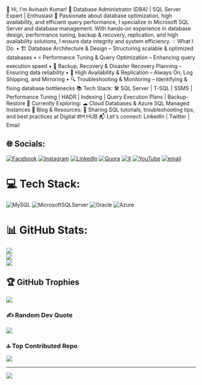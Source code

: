 👋 Hi, I'm Avinash Kumar!
🔹 Database Administrator (DBA) | SQL Server Expert | Enthusiast
🚀 Passionate about database optimization, high availability, and efficient query performance, I specialize in Microsoft SQL Server and database management. With hands-on experience in database design, performance tuning, backup & recovery, replication, and high availability solutions, I ensure data integrity and system efficiency.
💡 What I Do:
•	🏗 Database Architecture & Design – Structuring scalable & optimized databases
•	⚡ Performance Tuning & Query Optimization – Enhancing query execution speed
•	🔄 Backup, Recovery & Disaster Recovery Planning – Ensuring data reliability
•	🔹 High Availability & Replication – Always On, Log Shipping, and Mirroring
•	🔍 Troubleshooting & Monitoring – Identifying & fixing database bottlenecks
📚 Tech Stack:
🛠 SQL Server | T-SQL | SSMS | Performance Tuning | HADR | Indexing | Query Execution Plans | Backup-Restore
🌱 Currently Exploring:
☁ Cloud Databases & Azure SQL Managed Instances
📝 Blog & Resources:
📖 Sharing SQL tutorials, troubleshooting tips, and best practices at Digital ज्ञान HUB
📬 Let's connect: LinkedIn | Twitter | Email



## 🌐 Socials:
[![Facebook](https://img.shields.io/badge/Facebook-%231877F2.svg?logo=Facebook&logoColor=white)](https://facebook.com/patel.dba) [![Instagram](https://img.shields.io/badge/Instagram-%23E4405F.svg?logo=Instagram&logoColor=white)](https://instagram.com/nobita__loverofsizuka) [![LinkedIn](https://img.shields.io/badge/LinkedIn-%230077B5.svg?logo=linkedin&logoColor=white)](https://linkedin.com/in/avinash-kumar-dba) [![Quora](https://img.shields.io/badge/Quora-%23B92B27.svg?logo=Quora&logoColor=white)](https://quora.com/profile/Avinash-Kumar-4675) [![X](https://img.shields.io/badge/X-black.svg?logo=X&logoColor=white)](https://x.com/avinashak001) [![YouTube](https://img.shields.io/badge/YouTube-%23FF0000.svg?logo=YouTube&logoColor=white)](https://youtube.com/@@digitalhub1648) [![email](https://img.shields.io/badge/Email-D14836?logo=gmail&logoColor=white)](mailto:avinash.ak001@gmail.com) 

# 💻 Tech Stack:
![MySQL](https://img.shields.io/badge/mysql-4479A1.svg?style=for-the-badge&logo=mysql&logoColor=white) ![MicrosoftSQLServer](https://img.shields.io/badge/Microsoft%20SQL%20Server-CC2927?style=for-the-badge&logo=microsoft%20sql%20server&logoColor=white) ![Oracle](https://img.shields.io/badge/Oracle-F80000?style=for-the-badge&logo=oracle&logoColor=white) ![Azure](https://img.shields.io/badge/azure-%230072C6.svg?style=for-the-badge&logo=microsoftazure&logoColor=white)
# 📊 GitHub Stats:
![](https://github-readme-stats.vercel.app/api?username=AvinashDBA&theme=dark&hide_border=false&include_all_commits=false&count_private=false)<br/>
![](https://github-readme-streak-stats.herokuapp.com/?user=AvinashDBA&theme=dark&hide_border=false)<br/>
![](https://github-readme-stats.vercel.app/api/top-langs/?username=AvinashDBA&theme=dark&hide_border=false&include_all_commits=false&count_private=false&layout=compact)

## 🏆 GitHub Trophies
![](https://github-profile-trophy.vercel.app/?username=AvinashDBA&theme=radical&no-frame=false&no-bg=true&margin-w=4)

### ✍️ Random Dev Quote
![](https://quotes-github-readme.vercel.app/api?type=horizontal&theme=radical)

### 🔝 Top Contributed Repo
![](https://github-contributor-stats.vercel.app/api?username=AvinashDBA&limit=5&theme=dark&combine_all_yearly_contributions=true)

---
[![](https://visitcount.itsvg.in/api?id=AvinashDBA&icon=0&color=0)](https://visitcount.itsvg.in)

<!-- Proudly created with GPRM ( https://gprm.itsvg.in ) -->
